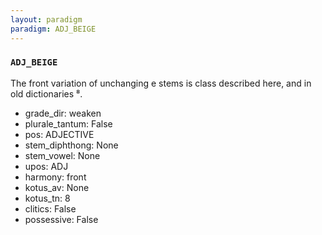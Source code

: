 ```yaml
---
layout: paradigm
paradigm: ADJ_BEIGE
---
```

### ` ADJ_BEIGE `

The front variation of unchanging e stems is class described here, and in old dictionaries ⁸.
* grade_dir: weaken
* plurale_tantum: False
* pos: ADJECTIVE
* stem_diphthong: None
* stem_vowel: None
* upos: ADJ
* harmony: front
* kotus_av: None
* kotus_tn: 8
* clitics: False
* possessive: False
